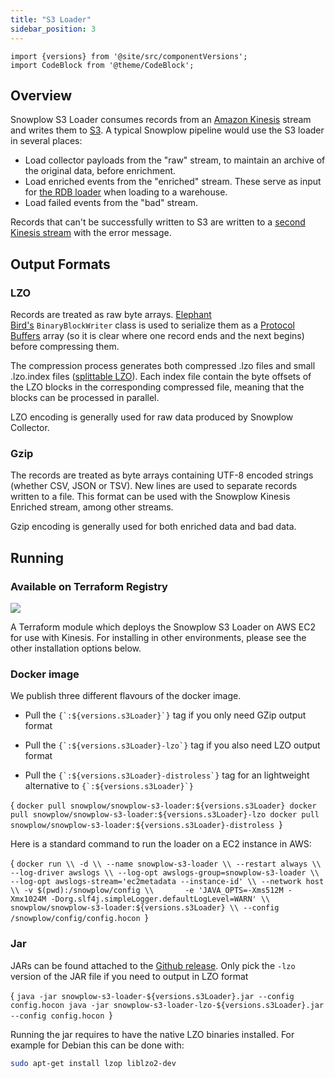 ```yaml
---
title: "S3 Loader"
sidebar_position: 3
---
```


```mdx-code-block
import {versions} from '@site/src/componentVersions';
import CodeBlock from '@theme/CodeBlock';
```

## Overview

Snowplow S3 Loader consumes records from an [Amazon Kinesis](http://aws.amazon.com/kinesis/) stream and writes them to [S3](http://aws.amazon.com/s3/). A typical Snowplow pipeline would use the S3 loader in several places:

- Load collector payloads from the "raw" stream, to maintain an archive of the original data, before enrichment.
- Load enriched events from the "enriched" stream. These serve as input for [the RDB loader](/docs/destinations/warehouses-and-lakes/rdb/index.md) when loading to a warehouse.
- Load failed events from the "bad" stream.

Records that can't be successfully written to S3 are written to a [second Kinesis stream](https://github.com/snowplow/snowplow-s3-loader/blob/master/examples/config.hocon.sample#L75) with the error message.

## Output Formats

### LZO

Records are treated as raw byte arrays. [Elephant Bird's](https://github.com/twitter/elephant-bird/) `BinaryBlockWriter` class is used to serialize them as a [Protocol Buffers](https://github.com/google/protobuf/) array (so it is clear where one record ends and the next begins) before compressing them.

The compression process generates both compressed .lzo files and small .lzo.index files ([splittable LZO](https://github.com/twitter/hadoop-lzo)). Each index file contain the byte offsets of the LZO blocks in the corresponding compressed file, meaning that the blocks can be processed in parallel.

LZO encoding is generally used for raw data produced by Snowplow Collector.

### Gzip

The records are treated as byte arrays containing UTF-8 encoded strings (whether CSV, JSON or TSV). New lines are used to separate records written to a file. This format can be used with the Snowplow Kinesis Enriched stream, among other streams.

Gzip encoding is generally used for both enriched data and bad data.

## Running

### Available on Terraform Registry

[![](https://img.shields.io/static/v1?label=Terraform&message=Registry&color=7B42BC&logo=terraform)](https://registry.terraform.io/modules/snowplow-devops/s3-loader-kinesis-ec2/aws/latest)

A Terraform module which deploys the Snowplow S3 Loader on AWS EC2 for use with Kinesis. For installing in other environments, please see the other installation options below.

### Docker image

We publish three different flavours of the docker image.

- <p> Pull the <code>{`:${versions.s3Loader}`}</code> tag if you only need GZip output format </p>
- <p> Pull the <code>{`:${versions.s3Loader}-lzo`}</code> tag if you also need LZO output format </p>
- <p> Pull the <code>{`:${versions.s3Loader}-distroless`}</code> tag for an lightweight alternative to <code>{`:${versions.s3Loader}`}</code> </p>

<CodeBlock language="bash">{
`docker pull snowplow/snowplow-s3-loader:${versions.s3Loader}
docker pull snowplow/snowplow-s3-loader:${versions.s3Loader}-lzo
docker pull snowplow/snowplow-s3-loader:${versions.s3Loader}-distroless
`}</CodeBlock>

Here is a standard command to run the loader on a EC2 instance in AWS:

<CodeBlock language="bash">{
`docker run \\
      -d \\
      --name snowplow-s3-loader \\
      --restart always \\
      --log-driver awslogs \\
      --log-opt awslogs-group=snowplow-s3-loader \\
      --log-opt awslogs-stream='ec2metadata --instance-id' \\
      --network host \\
      -v $(pwd):/snowplow/config \\      
      -e 'JAVA_OPTS=-Xms512M -Xmx1024M -Dorg.slf4j.simpleLogger.defaultLogLevel=WARN' \\   
      snowplow/snowplow-s3-loader:${versions.s3Loader} \\
      --config /snowplow/config/config.hocon
`}</CodeBlock>

### Jar

JARs can be found attached to the [Github release](https://github.com/snowplow/snowplow-s3-loader/releases). Only pick the `-lzo` version of the JAR file if you need to output in LZO format

<CodeBlock language="bash">{
`java -jar snowplow-s3-loader-${versions.s3Loader}.jar --config config.hocon
java -jar snowplow-s3-loader-lzo-${versions.s3Loader}.jar --config config.hocon
`}</CodeBlock>

Running the jar requires to have the native LZO binaries installed. For example for Debian this can be done with:

```bash
sudo apt-get install lzop liblzo2-dev
```
